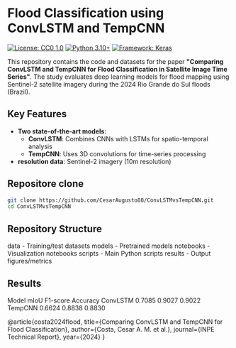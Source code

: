 # Flood Classification using ConvLSTM and TempCNN

[![License: CC0 1.0](https://img.shields.io/badge/License-CC0_1.0-lightgrey.svg)](https://creativecommons.org/publicdomain/zero/1.0/)
[![Python 3.10+](https://img.shields.io/badge/Python-3.10%2B-blue)](https://www.python.org/downloads/)
[![Framework: Keras](https://img.shields.io/badge/Framework-Keras-red)](https://keras.io)

This repository contains the code and datasets for the paper **"Comparing ConvLSTM and TempCNN for Flood Classification in Satellite Image Time Series"**. The study evaluates deep learning models for flood mapping using Sentinel-2 satellite imagery during the 2024 Rio Grande do Sul floods (Brazil).

## Key Features
- **Two state-of-the-art models**:
  - **ConvLSTM**: Combines CNNs with LSTMs for spatio-temporal analysis
  - **TempCNN**: Uses 3D convolutions for time-series processing
- **resolution data**: Sentinel-2 imagery (10m resolution)

## Repositore clone
```bash
git clone https://github.com/CesarAugusto88/ConvLSTMvsTempCNN.git
cd ConvLSTMvsTempCNN
```

## Repository Structure
data - Training/test datasets
models - Pretrained models
notebooks - Visualization notebooks
scripts - Main Python scripts
results - Output figures/metrics


## Results
Model     mIoU    F1-score  Accuracy
ConvLSTM  0.7085  0.9027    0.9022
TempCNN   0.6624  0.8838    0.8830

@article{costa2024flood,
  title={Comparing ConvLSTM and TempCNN for Flood Classification},
  author={Costa, Cesar A. M. et al.},
  journal={INPE Technical Report},
  year={2024}
}
